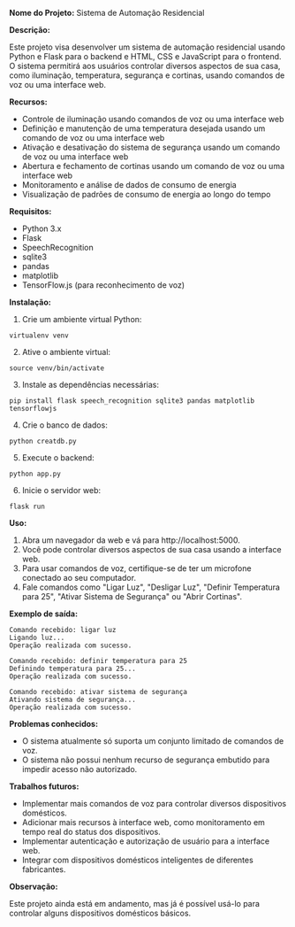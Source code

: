 **Nome do Projeto:** Sistema de Automação Residencial

**Descrição:**

Este projeto visa desenvolver um sistema de automação residencial usando Python e Flask para o backend e HTML, CSS e JavaScript para o frontend. O sistema permitirá aos usuários controlar diversos aspectos de sua casa, como iluminação, temperatura, segurança e cortinas, usando comandos de voz ou uma interface web.

**Recursos:**

* Controle de iluminação usando comandos de voz ou uma interface web
* Definição e manutenção de uma temperatura desejada usando um comando de voz ou uma interface web
* Ativação e desativação do sistema de segurança usando um comando de voz ou uma interface web
* Abertura e fechamento de cortinas usando um comando de voz ou uma interface web
* Monitoramento e análise de dados de consumo de energia
* Visualização de padrões de consumo de energia ao longo do tempo

**Requisitos:**

* Python 3.x
* Flask
* SpeechRecognition
* sqlite3
* pandas
* matplotlib
* TensorFlow.js (para reconhecimento de voz)

**Instalação:**

1. Crie um ambiente virtual Python:

```
virtualenv venv
```

2. Ative o ambiente virtual:

```
source venv/bin/activate
```

3. Instale as dependências necessárias:

```
pip install flask speech_recognition sqlite3 pandas matplotlib tensorflowjs
```

4. Crie o banco de dados:

```
python creatdb.py
```

5. Execute o backend:

```
python app.py
```

6. Inicie o servidor web:

```
flask run
```

**Uso:**

1. Abra um navegador da web e vá para http://localhost:5000.
2. Você pode controlar diversos aspectos de sua casa usando a interface web.
3. Para usar comandos de voz, certifique-se de ter um microfone conectado ao seu computador.
4. Fale comandos como "Ligar Luz", "Desligar Luz", "Definir Temperatura para 25", "Ativar Sistema de Segurança" ou "Abrir Cortinas".

**Exemplo de saída:**

```
Comando recebido: ligar luz
Ligando luz...
Operação realizada com sucesso.

Comando recebido: definir temperatura para 25
Definindo temperatura para 25...
Operação realizada com sucesso.

Comando recebido: ativar sistema de segurança
Ativando sistema de segurança...
Operação realizada com sucesso.
```

**Problemas conhecidos:**

* O sistema atualmente só suporta um conjunto limitado de comandos de voz.
* O sistema não possui nenhum recurso de segurança embutido para impedir acesso não autorizado.

**Trabalhos futuros:**

* Implementar mais comandos de voz para controlar diversos dispositivos domésticos.
* Adicionar mais recursos à interface web, como monitoramento em tempo real do status dos dispositivos.
* Implementar autenticação e autorização de usuário para a interface web.
* Integrar com dispositivos domésticos inteligentes de diferentes fabricantes.

**Observação:**

Este projeto ainda está em andamento, mas já é possível usá-lo para controlar alguns dispositivos domésticos básicos.
